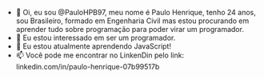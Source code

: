 - 👋 Oi, eu sou @PauloHPB97, meu nome é Paulo Henrique, tenho 24 anos, sou Brasileiro, formado em Engenharia Civil mas estou procurando em aprender tudo sobre programação para poder virar um programador.
- 👀 Eu estou interessado em ser um programador.
- 🌱 Eu estou atualmente aprendendo JavaScript!
- 📫 Você pode me encontrar no LinkenDin pelo link: linkedin.com/in/paulo-henrique-07b99517b

<!---
PauloHPB97/PauloHPB97 is a ✨ special ✨ repository because its `README.md` (this file) appears on your GitHub profile.
You can click the Preview link to take a look at your changes.
--->
